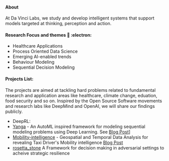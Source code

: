 #### About

At Da Vinci Labs, we study and develop intelligent systems that support models targeted at thinking, perception and action.


#### Research Focus and themes  🔭 :electron:	

- Healthcare Applications
- Process Oriented Data Science  
- Emerging AI-enabled trends 
- Behaviour Modeling
- Sequential Decision Modeling 


#### Projects List: 

 The projects are aimed at tackling hard problems related to fundamental research and application areas like healthcare, climate change, eduation, food security and so on. Inspired by the Open Source Software movements and research labs like DeepMind and OpenAI, we will share our findings publicly.  


- DeepRL: 
- [Yanga](https://github.com/asjad99/Yanga)  - An AutoML inspired framework for modeling sequential modeling problems using Deep Learning. See [Blog Post](https://www.asjadk.io/music/)]
- [Mobility-intelligence](https://github.com/asjad99/mobility-intelligence) - Geospatial and Temporal Data Analysis for revealing Taxi Driver's Mobility intelligence [Blog Post](https://www.asjadk.io/revealing-taxi-drivers-mobility-intelligence-through-his-trace/)
- [rosetta_stone](https://github.com/asjad99/rosetta_stone) A Framework for decision making in adversarial settings to acheive strategic resilience
